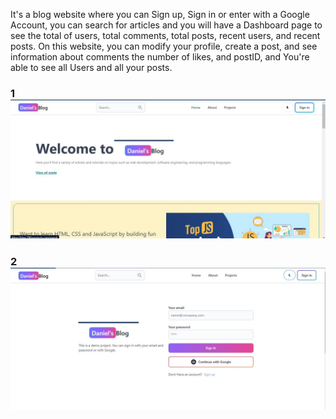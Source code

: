 It's a blog website where you can Sign up, Sign in or enter with a Google Account, you can search for articles and you will have a Dashboard page to see the total of users, total comments, total posts, recent users, and recent posts. On this website, you can modify your profile, create a post, and see information about comments the number of likes, and postID, and You're able to see all Users and all your posts.   
### 1 ![alt text](https://github.com/DanielAlbuquerq/mern-blog/blob/main/img/Daniel's%20Blog.jpg)
### 2 ![alt text](https://github.com/DanielAlbuquerq/mern-blog/blob/main/img/Daniel'sBlog.jpg)
